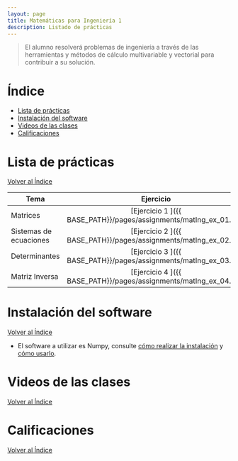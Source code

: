 ```yaml
---
layout: page
title: Matemáticas para Ingeniería 1
description: Listado de prácticas
---
```

> El alumno resolverá problemas de ingeniería a través de las herramientas y métodos de cálculo multivariable y vectorial para contribuir a su solución.

# Índice
- [Lista de prácticas](#lista-de-prácticas)
- [Instalación del software](#instalación-del-software)
- [Videos de las clases](#videos-de-las-clases)
- [Calificaciones](#calificaciones)


# Lista de prácticas
[Volver al Índice](#índice)

|Tema                         |Ejercicio       |
|-----------------------------|:--------------:|
|Matrices                     |[Ejercicio 1 ]({{ BASE_PATH}}/pages/assignments/matIng_ex_01.pdf)|
|Sistemas de ecuaciones       |[Ejercicio 2 ]({{ BASE_PATH}}/pages/assignments/matIng_ex_02.pdf)|
|Determinantes                |[Ejercicio 3 ]({{ BASE_PATH}}/pages/assignments/matIng_ex_03.pdf)|
|Matriz Inversa               |[Ejercicio 4 ]({{ BASE_PATH}}/pages/assignments/matIng_ex_04.pdf)|

# Instalación del software
[Volver al Índice](#índice)

- El software a utilizar es Numpy, consulte [cómo realizar la instalación](https://enriquegarcia.xyz/pages/instructions/installPython) y [cómo usarlo](https://enriquegarcia.xyz/pages/instructions/matNumpy).


# Videos de las clases
[Volver al Índice](#índice)

# Calificaciones
[Volver al Índice](#índice)

<!-- Note: this is how to write a comment in HTML. Everything in here won't show up on your webpage.-->

<!--
To increase the size of the title, use fewer # in front of the paper title.
To decrease the size of the title, use more #. 
To remove the italics, remove the * before and after the description
To remove the underline from the title, remove the <u> tags (<u> and </u>)
-->

